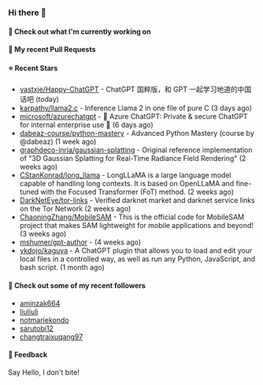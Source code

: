 ### Hi there 👋

#### 👷 Check out what I'm currently working on

#### 🔨 My recent Pull Requests


#### ⭐ Recent Stars

- [vastxie/Happy-ChatGPT](https://github.com/vastxie/Happy-ChatGPT) - ChatGPT 国粹版，和 GPT 一起学习地道的中国话吧 (today)
- [karpathy/llama2.c](https://github.com/karpathy/llama2.c) - Inference Llama 2 in one file of pure C (3 days ago)
- [microsoft/azurechatgpt](https://github.com/microsoft/azurechatgpt) - 🤖 Azure ChatGPT: Private &amp; secure ChatGPT for internal enterprise use 💼  (6 days ago)
- [dabeaz-course/python-mastery](https://github.com/dabeaz-course/python-mastery) - Advanced Python Mastery (course by @dabeaz) (1 week ago)
- [graphdeco-inria/gaussian-splatting](https://github.com/graphdeco-inria/gaussian-splatting) - Original reference implementation of &#34;3D Gaussian Splatting for Real-Time Radiance Field Rendering&#34; (2 weeks ago)
- [CStanKonrad/long_llama](https://github.com/CStanKonrad/long_llama) - LongLLaMA is a large language model capable of handling long contexts. It is based on OpenLLaMA and fine-tuned with the Focused Transformer (FoT) method. (2 weeks ago)
- [DarkNetEye/tor-links](https://github.com/DarkNetEye/tor-links) - Verified darknet market and darknet service links on the Tor Network (2 weeks ago)
- [ChaoningZhang/MobileSAM](https://github.com/ChaoningZhang/MobileSAM) - This is the official code for MobileSAM project that makes SAM lightweight for mobile applications and beyond! (3 weeks ago)
- [mshumer/gpt-author](https://github.com/mshumer/gpt-author) -  (4 weeks ago)
- [ykdojo/kaguya](https://github.com/ykdojo/kaguya) - A ChatGPT plugin that allows you to load and edit your local files in a controlled way, as well as run any Python, JavaScript, and bash script. (1 month ago)

#### 👯 Check out some of my recent followers

- [aminzak664](https://github.com/aminzak664)
- [liuliuli](https://github.com/liuliuli)
- [notmariekondo](https://github.com/notmariekondo)
- [sarutobi12](https://github.com/sarutobi12)
- [changtraixuqang97](https://github.com/changtraixuqang97)

#### 💬 Feedback

Say Hello, I don't bite!